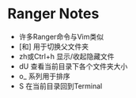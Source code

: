 # Ranger Notes

+ 许多Ranger命令与Vim类似  
+ [和] 用于切换父文件夹  
+ zh或Ctrl+h 显示/收起隐藏文件  
+ dU 查看当前目录下各个文件夹大小  
+ o\_ 系列用于排序
+ S 在当前目录回到Terminal 
